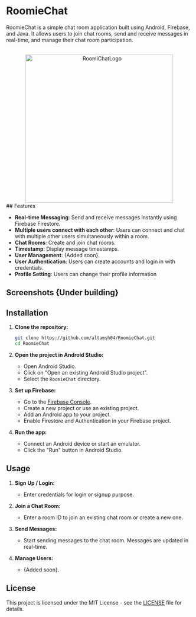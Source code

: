 # RoomieChat

RoomieChat is a simple chat room application built using Android, Firebase, and Java. It allows users to join chat rooms, send and receive messages in real-time, and manage their chat room participation.

<div align='center'>
  <br>
  <img src="https://github.com/user-attachments/assets/631a2b9f-7076-41ce-8c08-fbf0f7fe0986" alt="RoomiChatLogo" width="400">
  <br>
</div>
## Features

- **Real-time Messaging**: Send and receive messages instantly using Firebase Firestore.
- **Multiple users connect with each other**: Users can connect and chat with multiple other users simultaneously within a room.
- **Chat Rooms**: Create and join chat rooms.
- **Timestamp**: Display message timestamps.
- **User Management**: {Added soon}.
- **User Authentication**: Users can create accounts and login in with credentials.
- **Profile Setting**: Users can change their profile information

## Screenshots {Under building}

## Installation

1. **Clone the repository:**
    ```bash
    git clone https://github.com/altamsh04/RoomieChat.git
    cd RoomieChat
    ```

2. **Open the project in Android Studio:**
    - Open Android Studio.
    - Click on "Open an existing Android Studio project".
    - Select the `RoomieChat` directory.

3. **Set up Firebase:**
    - Go to the [Firebase Console](https://console.firebase.google.com/).
    - Create a new project or use an existing project.
    - Add an Android app to your project.
    - Enable Firestore and Authentication in your Firebase project.

4. **Run the app:**
    - Connect an Android device or start an emulator.
    - Click the "Run" button in Android Studio.

## Usage

1. **Sign Up / Login:**
    - Enter credentials for login or signup purpose.

2. **Join a Chat Room:**
    - Enter a room ID to join an existing chat room or create a new one.

3. **Send Messages:**
    - Start sending messages to the chat room. Messages are updated in real-time.

4. **Manage Users:**
    - {Added soon}.

## License

This project is licensed under the MIT License - see the [LICENSE](LICENSE) file for details.
